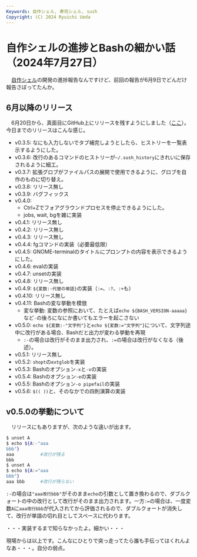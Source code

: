 ```yaml
---
Keywords: 自作シェル, 寿司シェル, sush
Copyright: (C) 2024 Ryuichi Ueda
---
```


# 自作シェルの進捗とBashの細かい話（2024年7月27日）

　[自作シェル](/?page=rusty_bash)の開発の進捗報告なんですけど、前回の報告が6月9日でどんだけ報告さぼってたんか。

## 6月以降のリリース

　6月20日から、真面目にGitHub上にリリースを残すようにしました（[ここ](https://github.com/shellgei/rusty_bash/releases)）。今日までのリリースはこんな感じ。

* v0.3.5: なにも入力しないでタブ補完しようとしたら、ヒストリーを一覧表示するようにした。
* v0.3.6: 改行のあるコマンドのヒストリーが`~/.sush_history`にきれいに保存されるように細工。
* v0.3.7: 拡張グロブがファイルパスの展開で使用できるように、グロブを自作のものに切り替え。
* v0.3.8: リリース無し
* v0.3.9: バグフィックス
* v0.4.0: 
    * Ctrl+Zでフォアグラウンドプロセスを停止できるようにした。
    * jobs, wait, bgを雑に実装
* v0.4.1: リリース無し 
* v0.4.2: リリース無し 
* v0.4.3: リリース無し 
* v0.4.4: fgコマンドの実装（必要最低限）
* v0.4.5: GNOME-terminalのタイトルにプロンプトの内容を表示できるようにした。
* v0.4.6: evalの実装
* v0.4.7: unsetの実装
* v0.4.8: リリース無し
* v0.4.9: `${変数:-代替の単語}`の実装（`:=`、`:?`、`:+`も）
* v0.4.10: リリース無し
* v0.4.11: Bashの変な挙動を模倣
    * 変な挙動: 変数の参照において、たとえば`echo ${BASH_VERSION-aaaaa}`など`-`の後ろになにか書いてもエラーを起こさない
* v0.5.0: `echo ${変数:-"文字列"}`と`echo ${変数:="文字列"}`について、文字列途中に改行がある場合、Bashだと出力が変わる挙動を再現
    * `:-`の場合は改行がそのまま出力され、`:=`の場合は改行がなくなる（後述）。
* v0.5.1: リリース無し
* v0.5.2: `shopt`の`extglob`を実装
* v0.5.3: Bashのオプション`-x`と`-v`の実装
* v0.5.4: Bashのオプション`-e`の実装
* v0.5.5: Bashのオプション`-o pipefail`の実装
* v0.5.6: `$(( ))`と、そのなかでの四則演算の実装


## v0.5.0の挙動について

　リリースにもありますが、次のような違いが出ます。

```bash
$ unset A
$ echo ${A:-"aaa
bbb"}
aaa          #改行が残る
bbb
$ unset A
$ echo ${A:="aaa
bbb"}
aaa bbb      #改行が残らない
```

`:-`の場合は`"aaa改行bbb"`がそのまま`echo`の引数として置き換わるので、ダブルクォートの中の改行として改行がそのまま出力されます。一方`:=`の場合は、一度変数`A`に`aaa改行bbb`が代入されてから評価されるので、ダブルクォートが消失して、改行が単語の切れ目としてスペースに代わります。

・・・実装するまで知らなかったよ。細かい・・・


現場からは以上です。こんなにひとりで突っ走ってたら誰も手伝ってはくれんよなあ・・・。自分の弱点。
